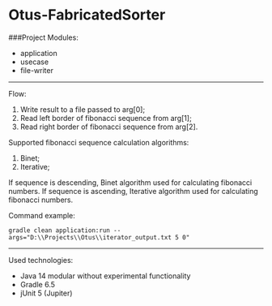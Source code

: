 # Otus-FabricatedSorter

###Project Modules:
- application
- usecase
- file-writer

---

Flow:
1. Write result to a file passed to arg[0];
2. Read left border of fibonacci sequence from arg[1];
3. Read right border of fibonacci sequence from arg[2].

Supported fibonacci sequence calculation algorithms:
1. Binet;
2. Iterative;

If sequence is descending, Binet algorithm used for calculating fibonacci numbers.
If sequence is ascending, Iterative algorithm used for calculating fibonacci numbers.

Command example:

`gradle clean application:run --args="D:\\Projects\\Otus\\iterator_output.txt 5 0"`

---

Used technologies:
- Java 14 modular without experimental functionality
- Gradle 6.5
- jUnit 5 (Jupiter)
